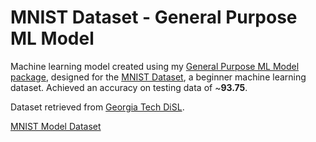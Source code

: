 # MNIST Dataset - General Purpose ML Model

Machine learning model created using my [General Purpose ML Model package](https://github.com/sudthebud/ML-Model_General-Purpose), designed for the [MNIST Dataset](https://en.wikipedia.org/wiki/MNIST_database), a beginner machine learning dataset. Achieved an accuracy on testing data of ~**93.75**.

Dataset retrieved from [Georgia Tech DiSL](https://git-disl.github.io/GTDLBench/datasets/mnist_datasets/).

[MNIST Model Dataset](results/model_performance.png)